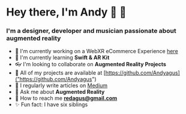 <h1> Hey there, I'm Andy 🎹 👋 </h1>
<h3> I'm a designer, developer and musician passionate about augmented reality </h3>

- 🔭 I'm currently working on a WebXR eCommerce Experience [here]("https://github.com/Andyagus/webxr-porty-back")
- 🌻 I'm currently learning **Swift & AR Kit**
- 👓 I'm looking to collaborate on **Augmented Reality Projects**
- 📕 All of my projects are available at [https://github.com/Andyagus]("https://github.com/Andyagus")
- 📝 I regularly write articles on [Medium]("https://medium.com/@andyflatiron")
- 🌌 Ask me about **Augmented Reality**
- 📨 How to reach me **redagus@gmail.com**
- ✨ Fun fact: I have six siblings 
